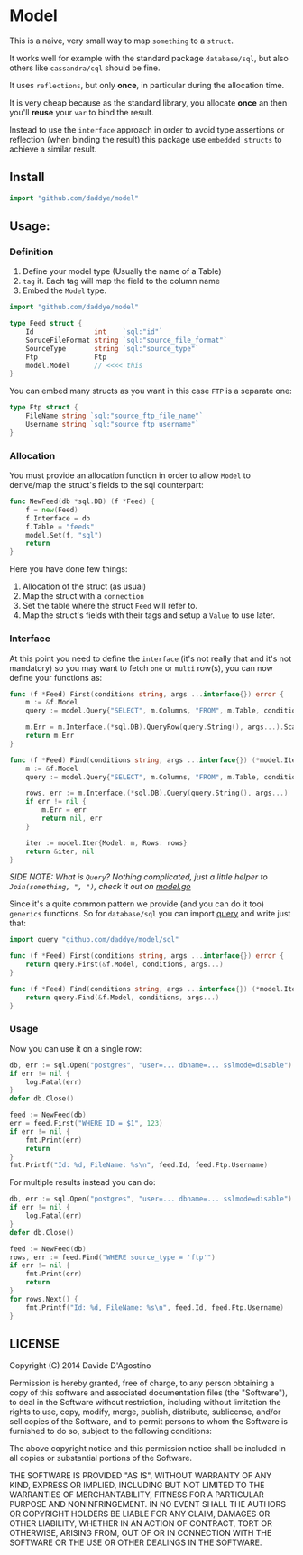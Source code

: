 # Model

This is a naive, very small way to map `something` to a `struct`.

It works well for example with the standard package `database/sql`, but also others like
`cassandra/cql` should be fine.

It uses `reflections`, but only **once**, in particular during the allocation time.

It is very cheap because as the standard library, you allocate **once** an then you'll **reuse**
your `var` to bind the result.

Instead to use the `interface` approach in order to avoid type assertions or reflection (when
binding the result) this package use `embedded structs` to achieve a similar result.

## Install

```go
import "github.com/daddye/model"
```

## Usage:

### Definition

1. Define your model type (Usually the name of a Table)
2. `tag` it. Each tag will map the field to the column name
3. Embed the `Model` type.

```go
import "github.com/daddye/model"

type Feed struct {
	Id               int    `sql:"id"`
	SoruceFileFormat string `sql:"source_file_format"`
	SourceType       string `sql:"source_type"`
	Ftp              Ftp
	model.Model      // <<<< this
}
```

You can embed many structs as you want in this case `FTP` is a separate one:

```go
type Ftp struct {
	FileName string `sql:"source_ftp_file_name"`
	Username string `sql:"source_ftp_username"`
}
```

### Allocation

You must provide an allocation function in order to allow `Model` to derive/map the struct's fields
to the sql counterpart:

```go
func NewFeed(db *sql.DB) (f *Feed) {
	f = new(Feed)
	f.Interface = db
	f.Table = "feeds"
	model.Set(f, "sql")
	return
}
```

Here you have done few things:

1. Allocation of the struct (as usual)
2. Map the struct with a `connection`
3. Set the table where the struct `Feed` will refer to.
4. Map the struct's fields with their tags and setup a `Value` to use later.

### Interface

At this point you need to define the `interface` (it's not really that and it's not mandatory) so you
may want to fetch `one` or `multi` row(s), you can now define your functions as:

```go
func (f *Feed) First(conditions string, args ...interface{}) error {
	m := &f.Model
	query := model.Query{"SELECT", m.Columns, "FROM", m.Table, conditions, "LIMIT 1"}

	m.Err = m.Interface.(*sql.DB).QueryRow(query.String(), args...).Scan(m.Values...)
	return m.Err
}

func (f *Feed) Find(conditions string, args ...interface{}) (*model.Iter, error) {
	m := &f.Model
	query := model.Query{"SELECT", m.Columns, "FROM", m.Table, conditions}

	rows, err := m.Interface.(*sql.DB).Query(query.String(), args...)
	if err != nil {
		m.Err = err
		return nil, err
	}

	iter := model.Iter{Model: m, Rows: rows}
	return &iter, nil
}
```

_SIDE NOTE: What is `Query`? Nothing complicated, just a little helper to `Join(something, ", ")`,
check it out on [model.go](/model.go)_

Since it's a quite common pattern we provide (and you can do it too) `generics` functions. So for
`database/sql` you can import [query](/model/sql) and write just that:

```go
import query "github.com/daddye/model/sql"

func (f *Feed) First(conditions string, args ...interface{}) error {
	return query.First(&f.Model, conditions, args...)
}

func (f *Feed) Find(conditions string, args ...interface{}) (*model.Iter, error) {
	return query.Find(&f.Model, conditions, args...)
}
```

### Usage

Now you can use it on a single row:

```go
db, err := sql.Open("postgres", "user=... dbname=... sslmode=disable")
if err != nil {
	log.Fatal(err)
}
defer db.Close()

feed := NewFeed(db)
err = feed.First("WHERE ID = $1", 123)
if err != nil {
	fmt.Print(err)
	return
}
fmt.Printf("Id: %d, FileName: %s\n", feed.Id, feed.Ftp.Username)
```

For multiple results instead you can do:

```go
db, err := sql.Open("postgres", "user=... dbname=... sslmode=disable")
if err != nil {
	log.Fatal(err)
}
defer db.Close()

feed := NewFeed(db)
rows, err := feed.Find("WHERE source_type = 'ftp'")
if err != nil {
	fmt.Print(err)
	return
}
for rows.Next() {
	fmt.Printf("Id: %d, FileName: %s\n", feed.Id, feed.Ftp.Username)
}
```

## LICENSE

Copyright (C) 2014 Davide D'Agostino

Permission is hereby granted, free of charge, to any person obtaining a copy of this software and
associated documentation files (the "Software"), to deal in the Software without restriction,
including without limitation the rights to use, copy, modify, merge, publish, distribute,
sublicense, and/or sell copies of the Software, and to permit persons to whom the Software is
furnished to do so, subject to the following conditions:

The above copyright notice and this permission notice shall be included in all copies or substantial
portions of the Software.

THE SOFTWARE IS PROVIDED "AS IS", WITHOUT WARRANTY OF ANY KIND, EXPRESS OR IMPLIED, INCLUDING BUT
NOT LIMITED TO THE WARRANTIES OF MERCHANTABILITY, FITNESS FOR A PARTICULAR PURPOSE AND
NONINFRINGEMENT. IN NO EVENT SHALL THE AUTHORS OR COPYRIGHT HOLDERS BE LIABLE FOR ANY CLAIM, DAMAGES
OR OTHER LIABILITY, WHETHER IN AN ACTION OF CONTRACT, TORT OR OTHERWISE, ARISING FROM, OUT OF OR IN
CONNECTION WITH THE SOFTWARE OR THE USE OR OTHER DEALINGS IN THE SOFTWARE.
